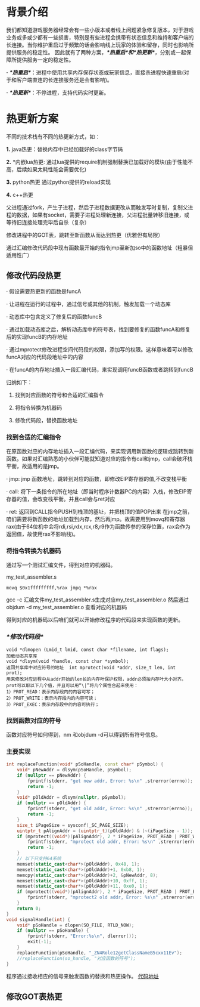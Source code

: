 # 背景介绍

我们都知道游戏服务器经常会有一些小版本或者线上问题紧急修复版本，对于游戏业务或多或少都有一些损害，特别是有些进程会携带有状态信息和维持和客户端的长连接。当你维护重启过于频繁的话会影响线上玩家的体验和留存，同时也影响所提供服务的稳定性。
因此就有了两种方案，***\*热重启\****和***\*热更新\****，分别或一起保障所提供服务一定的稳定性。

**·** ***\*热重启\****：进程中使用共享内存保存状态或玩家信息，直接杀进程快速重启(对于和客户端直连的长连接服务还是会有影响)。

**·** ***\*热更新\****：不停进程，支持代码实时更新。



# 热更新方案

不同的技术栈有不同的热更新方式，如：

**1.** java热更：替换内存中已经加载好的class字节码

**2.** *内嵌lua热更: 通过lua提供的require机制强制替换已加载好的模块(由于性能不高，后续如果太耗性能会需要优化)

**3.** python热更 通过python提供的reload实现

**4.** c++热更

父进程通过fork，产生子进程，然后子进程数据更改从而触发写时复制，复制父进程的数据，如果有socket，需要子进程处理新连接，父进程批量转移旧连接，或等待旧连接处理完毕后自杀（复杂）

修改进程中的GOT表，跳转至新函数从而达到热更（优雅但有局限）

通过汇编修改代码段中现有函数最开始的指令jmp至新加so中的函数地址（粗暴但适用性广）

## 修改代码段热更

· 假设需要热更新的函数是funcA

· 让进程在运行的过程中，通过信号或其他的机制，触发加载一个动态库

· 动态库中包含定义了修复后的函数funcB

· 通过加载动态库之后，解析动态库中的符号表，找到要修复的函数funcA和修复后的实现funcB的内存地址

· 通过mprotect修改进程空间代码段的权限，添加写的权限。这样意味着可以修改funcA对应的代码段地址中的内容

· 在funcA的内存地址插入一段汇编代码，来实现调用funcB函数或者跳转到funcB

归纳如下：

1. 找到对应函数的符号和合适的汇编指令

2. 将指令转换为机器码

3. 修改代码段，替换函数地址

### 找到合适的汇编指令

在原函数对应的内存地址插入一段汇编代码，来实现调用新函数的逻辑或跳转到新函数。如果对汇编熟悉的小伙伴可能就知道对应的指令有cal和jmp，call会破坏栈平衡，故适用的是jmp。

· jmp: jmp 函数地址，跳转到对应的函数，即修改EIP寄存器的值,不改变栈平衡

· call: 将下一条指令的所在地址（即当时程序计数器PC的内容）入栈，修改EIP寄存器的值，会改变栈平衡。并且call会与ret对应

· ret: 返回到CALL指令PUSH到栈顶的基址，并把栈顶的值POP出来
在jmp之前，咱们需要将新函数的地址加载到内存，然后再jmp。故需要用到movq和寄存器rax(由于64位机中会将rdi,rsi,rdx,rcx,r8,r9作为函数传参的保存位置，rax会作为返回值，故使用rax不影响栈)。

### 将指令转换为机器码

通过写一个测试汇编文件，得到对应的机器码。

my_test_assembler.s

```
movq $0x1fffffffff,%rax jmpq *%rax
```

gcc -c 汇编文件my_test_assembler.s生成对应my_test_assembler.o
然后通过objdum -d my_test_assembler.o 查看对应的机器码 

得到对应的机器码以后咱们就可以开始修改程序的代码段来实现函数的更新。

### ***\*修改代码段\****

```
void *dlmopen (Lmid_t lmid, const char *filename, int flags); 
加载动态共享库 
void *dlsym(void *handle, const char *symbol);
返回共享库中对应符号的地址  int mprotect(void *addr, size_t len, int prot);
用来修改对应进程中从addr开始的len长的内存叶保护权限，addr必须按内存叶大小对齐。 prot可以取以下几个值，并且可以用“\|”将几个属性合起来使用：
1）PROT_READ：表示内存段内的内容可写；
2）PROT_WRITE：表示内存段内的内容可读；
3）PROT_EXEC：表示内存段中的内容可执行；
```



### 找到函数对应的符号

函数对应符号如何得到，nm 和objdum -d可以得到所有符号信息。

### 主要实现

```c++
int replaceFunction(void* pSoHandle, const char* pSymbol) { 
    void* pNewAddr = dlsym(pSoHandle, pSymbol);
    if (nullptr == pNewAddr) {
        fprintf(stderr, "get new addr, Error: %s\n" ,strerror(errno));
        return -1;
    }
    void* pOldAddr = dlsym(nullptr, pSymbol);
    if (nullptr == pOldAddr) {
        fprintf(stderr, "get old addr, Error: %s\n" ,strerror(errno));
        return -1;
    }
    size_t iPageSize = sysconf(_SC_PAGE_SIZE);
    uintptr_t pAlignAddr = (uintptr_t)(pOldAddr) & (~(iPageSize - 1));
    if (mprotect((void*)(pAlignAddr), 2 * iPageSize, PROT_READ | PROT_WRITE | PROT_EXEC) != 0) {
        fprintf(stderr, "mprotect old addr, Error: %s\n" ,strerror(errno)); 
        return -1;
    }
    // 以下只支持64系统
    memset(static_cast<char*>(pOldAddr), 0x48, 1);
    memset(static_cast<char*>(pOldAddr)+1, 0xb8, 1);
    memcpy(static_cast<char*>(pOldAddr)+2, &pNewAddr, 8);
    memset(static_cast<char*>(pOldAddr)+10, 0xff, 1);
    memset(static_cast<char*>(pOldAddr)+11, 0xe0, 1);
    if (mprotect((void*)(pAlignAddr), 2 * iPageSize, PROT_READ | PROT_EXEC) != 0) {
        fprintf(stderr, "mprotect2 old addr, Error: %s\n" ,strerror(errno));
    }
    return 0;
}  
void signalHandle(int) {
    void* pSoHandle = dlopen(SO_FILE, RTLD_NOW);
    if (nullptr == pSoHandle) {
        fprintf(stderr, "Error:%s\n", dlerror());
        exit(-1);
    }  
    replaceFunction(pSoHandle, "_ZN4Role12getClassNameB5cxx11Ev");
    //replaceFunction(so_handle, "对应函数的符号");
}
```

程序通过接收相应的信号来触发函数的替换和热更操作。
[代码地址](https://gitee.com/xcy_store/cpp_hot_update)



## 修改GOT表热更

